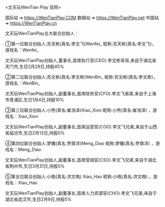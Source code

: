 <文天玩WenTian Play 官网>

 国际站 ➔ https://WenTianPlay.COM
 数据站 ➔ https://WenTianPlay.net
 中国站 ➔ https://WenTianPlay.cn
 
文天玩WenTianPlay五大联合创始人：

①第一位联合创始人:苏天彬(真名:李文飞)Wenfei_
昵称:苏天彬(真名:李文飞)，游戏名：Wenfei_

文天玩WenTianPlay创始人,董事长,首席执行官(CEO).李文彬哥哥,来自于湖北省天门市,生日2月29日,持股45%

②第二位联合创始人:苏文彬(真名:李文彬)WenBin_
昵称:苏文彬(真名:李文彬)，游戏名：WenBin_

文天玩WenTianPlay创始人,副董事长,首席财务官(CFO).李文飞弟弟,来自于上海市青浦区,生日1月4日,持股10%

③第三位联合创始人:小熊(真名:崔浩泽)Xiao_Xion
昵称:小熊(真名:崔浩泽) ，游戏名：Xiao_Xion

文天玩WenTianPlay创始人,副董事长,首席运营官(COO).李文飞兄弟,来自于山西省临汾市,生日2月13日,持股5%

④第四位联合创始人:梦雕(真名:罗鼎洋)Meng_Diao
昵称:梦雕(真名:罗鼎洋) ，游戏名：Meng_Diao

文天玩WenTianPlay创始人,副董事长,首席营销官(CSO).李文飞兄弟,来自于湖北省荆州市,生日3月31日,持股5%

⑤第五位联合创始人:小皓(真名:洪文皓) Xiao_Hao
昵称:小皓(真名:洪文皓) ，游戏名：Xiao_Hao

文天玩WenTianPlay创始人,副董事长,首席人力资源官(CHO).李文飞兄弟,来自于湖北省武汉市,生日2月9日,持股5%
